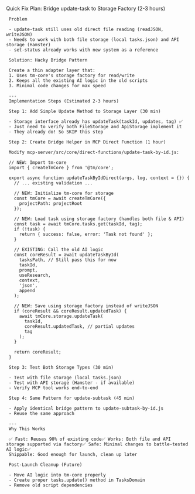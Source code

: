 Quick Fix Plan: Bridge update-task to Storage Factory (2-3 hours)

     Problem

     - update-task still uses old direct file reading (readJSON, writeJSON)
     - Needs to work with both file storage (local tasks.json) and API storage (Hamster)
     - set-status already works with new system as a reference

     Solution: Hacky Bridge Pattern

     Create a thin adapter layer that:
     1. Uses tm-core's storage factory for read/write
     2. Keeps all the existing AI logic in the old scripts
     3. Minimal code changes for max speed

     ---
     Implementation Steps (Estimated 2-3 hours)

     Step 1: Add Simple Update Method to Storage Layer (30 min)

     - Storage interface already has updateTask(taskId, updates, tag) ✅
     - Just need to verify both FileStorage and ApiStorage implement it
     - They already do! So SKIP this step

     Step 2: Create Bridge Helper in MCP Direct Function (1 hour)

     Modify mcp-server/src/core/direct-functions/update-task-by-id.js:

     // NEW: Import tm-core
     import { createTmCore } from '@tm/core';

     export async function updateTaskByIdDirect(args, log, context = {}) {
       // ... existing validation ...
       
       // NEW: Initialize tm-core for storage
       const tmCore = await createTmCore({
         projectPath: projectRoot
       });
       
       // NEW: Load task using storage factory (handles both file & API)
       const task = await tmCore.tasks.get(taskId, tag);
       if (!task) {
         return { success: false, error: 'Task not found' };
       }
       
       // EXISTING: Call the old AI logic
       const coreResult = await updateTaskById(
         tasksPath, // Still pass this for now
         taskId,
         prompt,
         useResearch,
         context,
         'json',
         append
       );
       
       // NEW: Save using storage factory instead of writeJSON
       if (coreResult && coreResult.updatedTask) {
         await tmCore.storage.updateTask(
           taskId,
           coreResult.updatedTask, // partial updates
           tag
         );
       }
       
       return coreResult;
     }

     Step 3: Test Both Storage Types (30 min)

     - Test with file storage (local tasks.json)
     - Test with API storage (Hamster - if available)
     - Verify MCP tool works end-to-end

     Step 4: Same Pattern for update-subtask (45 min)

     - Apply identical bridge pattern to update-subtask-by-id.js
     - Reuse the same approach

     ---
     Why This Works

     ✅ Fast: Reuses 90% of existing code✅ Works: Both file and API storage supported via factory✅ Safe: Minimal changes to battle-tested AI logic✅ 
     Shippable: Good enough for launch, clean up later

     Post-Launch Cleanup (Future)

     - Move AI logic into tm-core properly
     - Create proper tasks.update() method in TasksDomain
     - Remove old script dependencies
